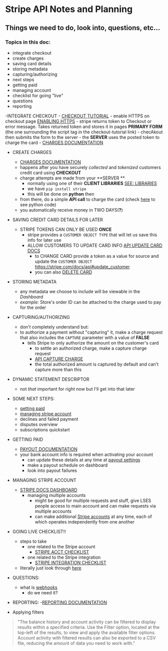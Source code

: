 # Stripe API Notes and Planning
## Things we need to do, look into, questions, etc...
### Topics in this doc:
- integrate checkout
- create charges
- saving card details
- storing metadata 
- capturing/authorizing
- next steps
- getting paid
- managing account
- checklist for going "live"
- questions
- reporting

-INTEGRATE CHECKOUT
    - [CHECKOUT TUTORIAL](https://stripe.com/docs/checkout/tutorial)
    - enable HTTPS on checkout page
    [ENABLING HTTPS](https://stripe.com/docs/checkout#does-checkout-require-https)
    - stripe returns token to Checkout or error message. Takes returned token and stores it in pages **PRIMARY FORM** (the one surrounding the script tag in the checkout-tutorial link)
    - checAkout then submits the form to the server 
    - the **SERVER** uses the posted token to charge the card
        - [CHARGES DOCUMENTATION](https://stripe.com/docs/charges)

- CREATE CHARGES
    - [CHARGES DOCUMENTATION](https://stripe.com/docs/charges)
    - happens after you have securely _collected_ and _tokenized_ customers credit card using **CHECKOUT**
    - charge attempts are made from your **SERVER **
        - normally using one of their **CLIENT LIBRARIES**
        [SEE: LIBRARIES](https://stripe.com/docs/libraries)
        - we have `pip install stripe`
        - this will be done on **python** then
    - from there, do a simple **API call** to charge the card (check [here](https://stripe.com/docs/charges) to see python code)
    - you automatically receive money in TWO DAYS(**?**)

- SAVING CREDIT CARD DETAILS FOR LATER 
    - STRIPE TOKENS CAN ONLY BE USED **ONCE**
        - stripe provides a `CUSTOMER OBJECT TYPE` that will let us save this info for later use 
        - ALLOW CUSTOMERS TO UPDATE CARD INFO
        [API UPDATE CARD DOCS](https://stripe.com/docs/api#update_card)
            - to CHANGE CARD provide a token as a value for source and update the `CUSTOMER OBJECT`
            https://stripe.com/docs/api#update_customer
            - you can also [DELETE CARD](https://stripe.com/docs/api#delete_card)
- STORING METADATA 
    - any metadata we choose to include will be viewable in the _Dashboard_ 
    - _example:_ Store's order ID can be attached to the charge used to pay for the order 

- CAPTURING/AUTHORIZING 
    - don't completely understand but:
    - to authorize a payment without "capturing" it, make a charge request that also includes the `CAPTURE` parameter with a        value of **FALSE**
        - tells Stripe to only authorize the amount on the customer's card
            - to settle an authorized charge, make a capture charge request
            - [API CAPTURE CHARGE](https://stripe.com/docs/api#capture_charge)
            - the total authorized amount is captured by default and can't capture more than this
- DYNAMIC STATEMENT DESCRIPTOR 
    - not _that_ important for right now but I'll get into that later 

- SOME NEXT STEPS:
    - [getting paid](https://stripe.com/docs/payouts)
    - [managing stripe account](https://stripe.com/docs/dashboard)
    - declines and failed payment
    - disputes overview
    - subscriptions quickstart


- GETTING PAID  
    - [PAYOUT DOCUMENTATION](https://stripe.com/docs/payouts)
    - your bank account info is required when activating your account
        - can update these details at any time at [payout settings](https://dashboard.stripe.com/account/payouts)
        - make a payout schedule on dashboard 
        - look into payout failures 

- MANAGING STRIPE ACCOUNT
    - [STRIPE DOCS DASHBOARD](https://stripe.com/docs/dashboard)
        - managing multiple accounts
            - might be good for multiple requests and stuff, give LSES people access to main account and can make requests via multiple accounts 
            - can make additional [Stripe accounts](https://support.stripe.com/questions/stripe-account-for-multiple-projects) at any time, each of which operates independently from one another



- GOING LIVE CHECKLIST!!
    - steps to take
        - one related to the Stripe account
            - [STRIPE ACCT CHECKLIST](https://stripe.com/docs/checklist#account)
        - one related to the Stripe integration
            - [STRIPE INTEGRATION CHECKLIST](https://stripe.com/docs/checklist#integration)
    - literally just look through [here](https://stripe.com/docs/checklist)

- QUESTIONS:
    - what is [webhooks](https://dashboard.stripe.com/account/webhooks)
        - do we need it? 

- REPORTING:
    -[REPORTING DOCUMENTATION](https://stripe.com/docs/reporting)


- Applying filters
> "The balance history and account activity can be filtered to display results within a specified criteria. Use the Filter option, located at the top-left of the results, to view and apply the available filter options. Account activity with filtered results can also be exported to a CSV file, reducing the amount of data you need to work with." 
